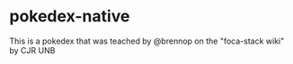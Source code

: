 # pokedex-native
This is a pokedex that was teached by @brennop on the "foca-stack wiki" by CJR UNB
